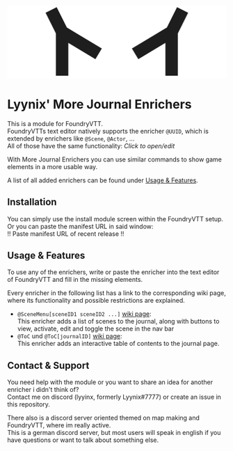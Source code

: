![Banner Image of Lyynix](LyynixBanner.png)
# Lyynix' More Journal Enrichers
This is a module for FoundryVTT.\
FoundryVTTs text editor natively supports the enricher `@UUID`, which is extended by enrichers like `@Scene`, `@Actor`, ...\
All of those have the same functionality: *Click to open/edit*

With More Journal Enrichers you can use similar commands to show game elements in a more usable way. 

A list of all added enrichers can be found under [Usage & Features](#usage--features).

## Installation
You can simply use the install module screen within the FoundryVTT setup.\
Or you can paste the manifest URL in said window:\
!! Paste manifest URL of recent release !!

## Usage & Features
To use any of the enrichers, write or paste the enricher into the text editor of FoundryVTT and fill in the missing elements.

Every enricher in the following list has a link to the corresponding wiki page, where its functionality and possible restrictions are explained.

- `@SceneMenu[sceneID1 sceneID2 ...]` [wiki page](https://github.com/Lyynix/MoreJournalEnrichers/wiki/Enricher_SceneMenu):\
  This enricher adds a list of scenes to the journal, along with buttons to view, activate, edit and toggle the scene in the nav bar
- `@ToC` und `@ToC[journalID]` [wiki page](https://github.com/Lyynix/MoreJournalEnrichers/wiki/Enricher_ToC):\
  This enricher adds an interactive table of contents to the journal page.

## Contact & Support
You need help with the module or you want to share an idea for another enricher i didn't think of?\
Contact me on discord (lyyinx, formerly Lyynix#7777) or create an issue in this repository.

There also is a discord server oriented themed on map making and FoundryVTT, where im really active.\
This is a german discord server, but most users will speak in english if you have questions or want to talk about something else.